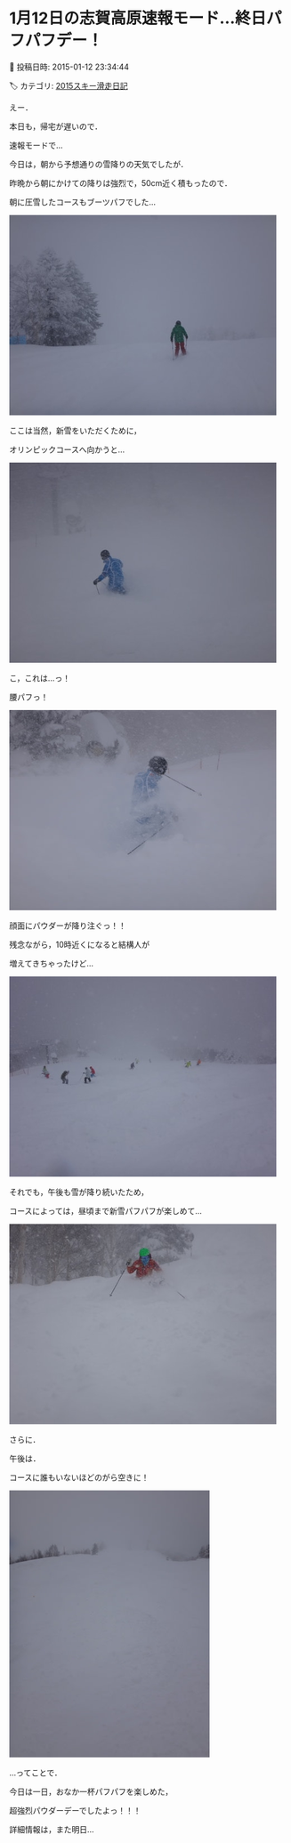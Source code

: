 # 1月12日の志賀高原速報モード…終日パフパフデー！

📅 投稿日時: 2015-01-12 23:34:44

🏷️ カテゴリ: [2015スキー滑走日記](c09ea645cfc085f86dfcd80f49599dd89.md)

えー．


本日も，帰宅が遅いので．


速報モードで…





今日は，朝から予想通りの雪降りの天気でしたが．


昨晩から朝にかけての降りは強烈で，50cm近く積もったので．


朝に圧雪したコースもブーツパフでした…




![ff1bf7782061b73df01a1ee4dd8b7fcd.jpg](images/ff1bf7782061b73df01a1ee4dd8b7fcd.jpg)







ここは当然，新雪をいただくために，


オリンピックコースへ向かうと…




![f02a5673a7c6ba337bf5fe2079381994.jpg](images/f02a5673a7c6ba337bf5fe2079381994.jpg)




こ，これは…っ！


腰パフっ！




![393a628bd3400d3034f3f27d62e9df67.jpg](images/393a628bd3400d3034f3f27d62e9df67.jpg)




顔面にパウダーが降り注ぐっ！！





残念ながら，10時近くになると結構人が


増えてきちゃったけど…




![fbdd655b1c168be6d716497a24ebecda.jpg](images/fbdd655b1c168be6d716497a24ebecda.jpg)




それでも，午後も雪が降り続いたため，


コースによっては，昼頃まで新雪パフパフが楽しめて…




![09b2630edd36860356a63b89183ba8fe.jpg](images/09b2630edd36860356a63b89183ba8fe.jpg)







さらに．


午後は．


コースに誰もいないほどのがら空きに！




![13cefbce00777797b430653765b3edc3.jpg](images/13cefbce00777797b430653765b3edc3.jpg)







…ってことで．


今日は一日，おなか一杯パフパフを楽しめた，


超強烈パウダーデーでしたよっ！！！





詳細情報は，また明日…
